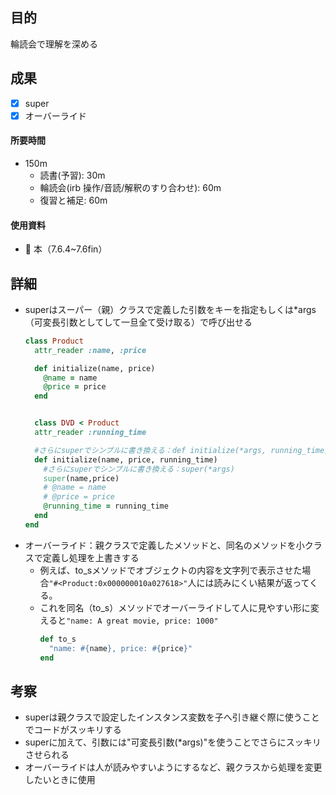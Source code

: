 ## 目的
<!-- 目的(〜を知りたい/〜を実装したい) -->
輪読会で理解を深める
## 成果
<!-- 成果(できたこと/できなかったこと) -->
- [x] super
- [x] オーバーライド
#### 所要時間
- 150m
  - 読書(予習): 30m
  - 輪読会(irb 操作/音読/解釈のすり合わせ): 60m
  - 復習と補足: 60m

#### 使用資料
<!-- 使用資料(教材/書籍/ワークシート/Youtube) -->
- 🍒 本（7.6.4~7.6fin）

## 詳細
<!-- 詳細(キーワード/プロセス//具体例を挙げる/今回の課題解決を今後に繋げられる形で記録) -->
- superはスーパー（親）クラスで定義した引数をキーを指定もしくは*args（可変長引数としてして一旦全て受け取る）で呼び出せる
  ```ruby
  class Product
    attr_reader :name, :price

    def initialize(name, price)
      @name = name
      @price = price
    end


    class DVD < Product
    attr_reader :running_time

    #さらにsuperでシンプルに書き換える：def initialize(*args, running_time)
    def initialize(name, price, running_time)
      #さらにsuperでシンプルに書き換える：super(*args)
      super(name,price)
      # @name = name
      # @price = price
      @running_time = running_time
    end
  end
  ```
- オーバーライド：親クラスで定義したメソッドと、同名のメソッドを小クラスで定義し処理を上書きする
  - 例えば、to_sメソッドでオブジェクトの内容を文字列で表示させた場合```"#<Product:0x000000010a027618>"```人には読みにくい結果が返ってくる。
  - これを同名（to_s）メソッドでオーバーライドして人に見やすい形に変えると```"name: A great movie, price: 1000"```
    ```ruby
    def to_s
      "name: #{name}, price: #{price}"
    end
    ```
## 考察
<!-- 考察(今後の展望/) -->
- superは親クラスで設定したインスタンス変数を子へ引き継ぐ際に使うことでコードがスッキリする
- superに加えて、引数には"可変長引数(*args)"を使うことでさらにスッキリさせられる
- オーバーライドは人が読みやすいようにするなど、親クラスから処理を変更したいときに使用